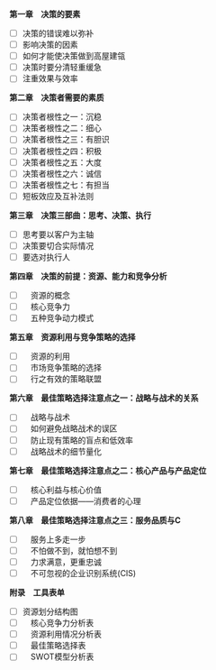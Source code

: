 **第一章　决策的要素**

- [ ] 决策的错误难以弥补
- [ ] 影响决策的因素
- [ ] 如何才能使决策做到高屋建瓴
- [ ] 决策时要分清轻重缓急
- [ ] 注重效果与效率

**第二章　决策者需要的素质**

- [ ] 决策者根性之一：沉稳
- [ ] 决策者根性之二：细心
- [ ] 决策者根性之三：有胆识
- [ ] 决策者根性之四：积极
- [ ] 决策者根性之五：大度
- [ ] 决策者根性之六：诚信
- [ ] 决策者根性之七：有担当
- [ ] 短板效应及互补法则

**第三章　决策三部曲：思考、决策、执行**

- [ ] 思考要以客户为主轴
- [ ] 决策要切合实际情况
- [ ] 要选对执行人

**第四章　决策的前提：资源、能力和竞争分析**

- [ ] 　资源的概念
- [ ] 　核心竞争力
- [ ] 　五种竞争动力模式

**第五章　资源利用与竞争策略的选择**

- [ ] 　资源的利用
- [ ] 　市场竞争策略的选择
- [ ] 　行之有效的策略联盟

**第六章　最佳策略选择注意点之一：战略与战术的关系**

- [ ] 　战略与战术
- [ ] 　如何避免战略战术的误区
- [ ] 　防止现有策略的盲点和低效率
- [ ] 　战略战术的细节量化

**第七章　最佳策略选择注意点之二：核心产品与产品定位**

- [ ] 　核心利益与核心价值
- [ ] 　产品定位依据——消费者的心理

**第八章　最佳策略选择注意点之三：服务品质与C**

- [ ] 　服务上多走一步
- [ ] 　不怕做不到，就怕想不到
- [ ] 　力求满意，更重忠诚
- [ ] 　不可忽视的企业识别系统(CIS)

**附录　工具表单**

- [ ] 资源划分结构图
- [ ] 　核心竞争力分析表
- [ ] 　资源利用情况分析表
- [ ] 　最佳策略选择表
- [ ] 　SWOT模型分析表
